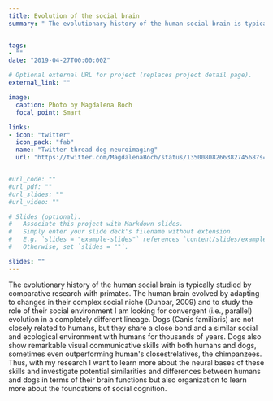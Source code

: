 ```yaml
---
title: Evolution of the social brain 
summary: " The evolutionary history of the human social brain is typically studied by comparative research with primates. The human brain evolved by adapting to changes in their complex social niche (Dunbar, 2009) and to study the role of their social environment I am looking for convergent (i.e., parallel) evolution in a completely different lineage. Dogs (Canis familiaris) are not closely related to humans, but they share a close bond and a similar social and ecological environment with humans for thousands of years. Dogs also show remarkable visual communicative skills with both humans and dogs, sometimes even outperforming human's closest relatives, the chimpanzees. Thus, with my research I want to learn more about the neural bases of these skills and investigate potential similarities and differences between humans and dogs in terms of their brain functions but also organization to learn more about the foundations of social cognition. Check out the twitter thread below and my various research projects for more information."


tags:
- ""
date: "2019-04-27T00:00:00Z"

# Optional external URL for project (replaces project detail page).
external_link: ""

image:
  caption: Photo by Magdalena Boch
  focal_point: Smart

links:
- icon: "twitter"
  icon_pack: "fab"
  name: "Twitter thread dog neuroimaging"
  url: "https://twitter.com/MagdalenaBoch/status/1350080826638274568?s=20"


#url_code: ""
#url_pdf: ""
#url_slides: ""
#url_video: ""

# Slides (optional).
#   Associate this project with Markdown slides.
#   Simply enter your slide deck's filename without extension.
#   E.g. `slides = "example-slides"` references `content/slides/example-slides.md`.
#   Otherwise, set `slides = ""`.

slides: ""
---
```


 The evolutionary history of the human social brain is typically studied by comparative research with primates. The human brain evolved by adapting to changes in their complex social niche (Dunbar, 2009) and to study the role of their social environment I am looking for convergent (i.e., parallel) evolution in a completely different lineage. Dogs (Canis familiaris) are not closely related to humans, but they share a close bond and a similar social and ecological environment with humans for thousands of years. Dogs also show remarkable visual communicative skills with both humans and dogs, sometimes even outperforming human's closestrelatives, the chimpanzees. Thus, with my research I want to learn more about the neural bases of these skills and investigate potential similarities and differences between humans and dogs in terms of their brain functions but also organization to learn more about the foundations of social cognition.
